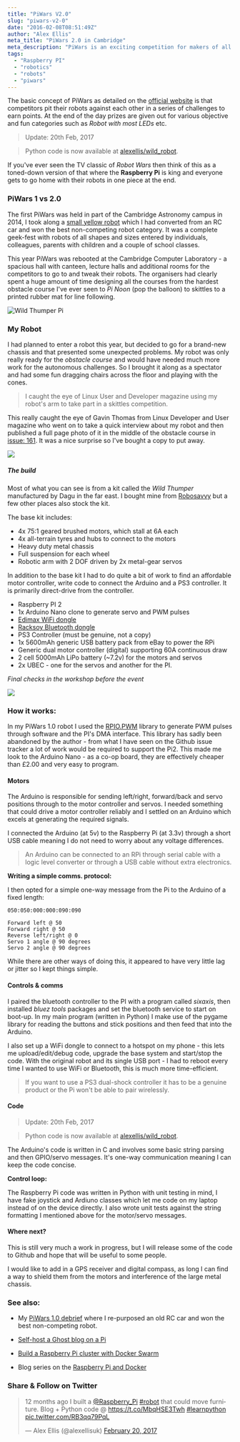 ```yaml
---
title: "PiWars V2.0"
slug: "piwars-v2-0"
date: "2016-02-08T08:51:49Z"
author: "Alex Ellis"
meta_title: "PiWars 2.0 in Cambridge"
meta_description: "PiWars is an exciting competition for makers of all ages - build a robot with a kit or design it yourself then complete a set of challenges for the win."
tags:
  - "Raspberry PI"
  - "robotics"
  - "robots"
  - "piwars"
---
```


The basic concept of PiWars as detailed on the [official website](http://piwars.org) is that competitors pit their robots against each other in a series of challenges to earn points. At the end of the day prizes are given out for various objective and fun categories such as *Robot with most LEDs* etc.

> Update: 20th Feb, 2017

> Python code is now available at [alexellis/wild_robot](https://github.com/alexellis/wild_robot).

If you've ever seen the TV classic of *Robot Wars* then think of this as a toned-down version of that where the **Raspberry Pi** is king and everyone gets to go home with their robots in one piece at the end. 

### PiWars 1 vs 2.0

The first PiWars was held in part of the Cambridge Astronomy campus in 2014, I took along a [small yellow robot](http://blog.alexellis.io/raspberry-pi-collection/) which I had converted from an RC car and won the best non-competing robot category. It was a complete geek-fest with robots of all shapes and sizes entered by individuals, colleagues, parents with children and a couple of school classes.

This year PiWars was rebooted at the Cambridge Computer Laboratory - a spacious hall with canteen, lecture halls and additional rooms for the competitors to go to and tweak their robots. The organisers had clearly spent a huge amount of time designing all the courses from the hardest obstacle course I've ever seen to *Pi Noon* (pop the balloon) to skittles to a printed rubber mat for line following.

![Wild Thumper Pi](/content/images/2015/12/12331626_1531721950485982_312920144_n.jpg)

### My Robot
I had planned to enter a robot this year, but decided to go for a brand-new chassis and that presented some unexpected problems. My robot was only really ready for the *obstacle course* and would have needed much more work for the autonomous challenges. So I brought it along as a spectator and had some fun dragging chairs across the floor and playing with the cones.

> I caught the eye of Linux User and Developer magazine using my robot's arm to take part in a skittles competition.

This really caught the eye of Gavin Thomas from Linux Developer and User magazine who went on to take a quick interview about my robot and then published a full page photo of it in the middle of the obstacle course in [issue: 161](https://www.imagineshop.co.uk/index.php/catalog/product/view/id/4100/s/linux-user-and-developer-issue-161/?utm_source=LinuxUserAndDeveloper&utm_medium=cover&utm_campaign=Product-Widget). It was a nice surprise so I've bought a copy to put away.

![](/content/images/2016/02/lud_1.jpg)

##### The build

Most of what you can see is from a kit called the *Wild Thumper* manufactured by Dagu in the far east. I bought mine from [Robosavvy](https://robosavvy.com/store/) but a few other places also stock the kit.

The base kit includes:

* 4x 75:1 geared brushed motors, which stall at 6A each
* 4x all-terrain tyres and hubs to connect to the motors
* Heavy duty metal chassis
* Full suspension for each wheel
* Robotic arm with 2 DOF driven by 2x metal-gear servos

In addition to the base kit I had to do quite a bit of work to find an affordable motor controller, write code to connect the Arduino and a PS3 controller. It is primarily direct-drive from the controller. 

* Raspberry PI 2
* 1x Arduino Nano clone to generate servo and PWM pulses
* [Edimax WiFi dongle](http://www.amazon.co.uk/Edimax-EW-7811UN-150Mbps-Wireless-Adapter/dp/B003MTTJOY/ref=sr_1_1?ie=UTF8&qid=1449350162&sr=8-1&keywords=edimax+wifi) 
* [Racksoy Bluetooth dongle](http://www.amazon.co.uk/dp/B00KNPTHS8/ref=sr_ph?ie=UTF8&qid=1449350182&sr=1&keywords=bluetooth+dongle)
* PS3 Controller (must be genuine, not a copy)
* 1x 5600mAh generic USB battery pack from eBay to power the RPi
* Generic dual motor controller (digital) supporting 60A continuous draw
* 2 cell 5000mAh LiPo battery (~7.2v) for the motors and servos
* 2x UBEC - one for the servos and another for the PI.

*Final checks in the workshop before the event*

![](/content/images/2017/02/robot_preview.jpg)

### How it works:

In my PiWars 1.0 robot I used the [RPIO.PWM](https://pythonhosted.org/RPIO/pwm_py.html) library to generate PWM pulses through software and the PI's DMA interface. This library has sadly been abandoned by the author - from what I have seen on the Github issue tracker a lot of work would be required to support the Pi2. This made me look to the Arduino Nano - as a co-op board, they are effectively cheaper than £2.00 and very easy to program.

#### Motors

The Arduino is responsible for sending left/right, forward/back and servo positions through to the motor controller and servos. I needed something that could drive a motor controller reliably and I settled on an Arduino which excels at generating the required signals. 

I connected the Arduino (at 5v) to the Raspberry Pi (at 3.3v) through a short USB cable meaning I do not need to worry about any voltage differences.

> An Arduino can be connected to an RPi through serial cable with a logic level converter or through a USB cable without extra electronics.

**Writing a simple comms. protocol:**

I then opted for a simple one-way message from the Pi to the Arduino of a fixed length:

```
050:050:000:000:090:090

Forward left @ 50
Forward right @ 50
Reverse left/right @ 0
Servo 1 angle @ 90 degrees
Servo 2 angle @ 90 degrees
```
While there are other ways of doing this, it appeared to have very little lag or jitter so I kept things simple.

#### Controls & comms

I paired the bluetooth controller to the PI with a program called *sixaxis*, then installed *bluez tools* packages and set the bluetooth service to start on boot-up. In my main program (written in Python) I make use of the pygame library for reading the buttons and stick positions and then feed that into the Arduino.

I also set up a WiFi dongle to connect to a hotspot on my phone - this lets me upload/edit/debug code, upgrade the base system and start/stop the code. With the original robot and its single USB port - I had to reboot every time I wanted to use WiFi or Bluetooth, this is much more time-efficient.

> If you want to use a PS3 dual-shock controller it has to be a genuine product or the Pi won't be able to pair wirelessly.


#### Code

> Update: 20th Feb, 2017

> Python code is now available at [alexellis/wild_robot](https://github.com/alexellis/wild_robot).

The Arduino's code is written in C and involves some basic string parsing and then GPIO/servo messages. It's one-way communication meaning I can keep the code concise.

**Control loop:**

The Raspberry Pi code was written in Python with unit testing in mind, I have fake joystick and Ardiuno classes which let me code on my laptop instead of on the device directly. I also wrote unit tests against the string formatting I mentioned above for the motor/servo messages.

#### Where next?

This is still very much a work in progress, but I will release some of the code to Github and hope that will be useful to some people.

I would like to add in a GPS receiver and digital compass, as long I can find a way to shield them from the motors and interference of the large metal chassis.

### See also:

* My [PiWars 1.0 debrief](http://blog.alexellis.io/raspberry-pi-collection/) where I re-purposed an old RC car and won the best non-competing robot.

* [Self-host a Ghost blog on a Pi](http://blog.alexellis.io/tag/blog/)

* [Build a Raspberry Pi cluster with Docker Swarm](http://blog.alexellis.io/live-deep-dive-pi-swarm/)

* Blog series on the [Raspberry Pi and Docker](http://blog.alexellis.io/tag/raspberry-pi/)

### Share & Follow on Twitter

<blockquote class="twitter-tweet" data-lang="en"><p lang="en" dir="ltr">12 months ago I built a <a href="https://twitter.com/Raspberry_Pi">@Raspberry_Pi</a> <a href="https://twitter.com/hashtag/robot?src=hash">#robot</a> that could move furniture. Blog + Python code @ <a href="https://t.co/MbqHSE3Twh">https://t.co/MbqHSE3Twh</a> <a href="https://twitter.com/hashtag/learnpython?src=hash">#learnpython</a> <a href="https://t.co/RB3qq79PqL">pic.twitter.com/RB3qq79PqL</a></p>&mdash; Alex Ellis (@alexellisuk) <a href="https://twitter.com/alexellisuk/status/833605347197722625">February 20, 2017</a></blockquote> <script async src="//platform.twitter.com/widgets.js" charset="utf-8"></script>